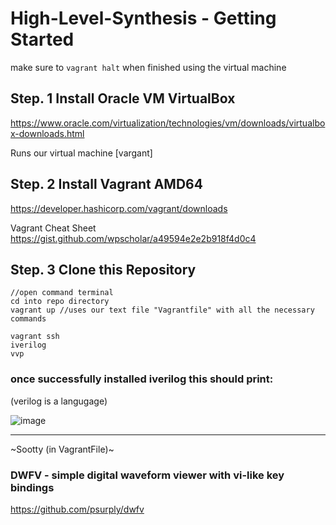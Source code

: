 # High-Level-Synthesis - Getting Started
make sure to ```vagrant halt``` when finished using the virtual machine



## Step. 1 Install Oracle VM VirtualBox

https://www.oracle.com/virtualization/technologies/vm/downloads/virtualbox-downloads.html

Runs our virtual machine [vargant]


## Step. 2 Install Vagrant AMD64
https://developer.hashicorp.com/vagrant/downloads

Vagrant Cheat Sheet
https://gist.github.com/wpscholar/a49594e2e2b918f4d0c4



## Step. 3 Clone this Repository
```
//open command terminal
cd into repo directory
vagrant up //uses our text file "Vagrantfile" with all the necessary commands
```


```
vagrant ssh
iverilog
vvp
```


### once successfully installed iverilog  this should print:
(verilog is a langugage)

![image](https://user-images.githubusercontent.com/88512549/213801450-ac907747-8503-498d-9515-65f27b400782.png)


--------------------------------------

~Sootty (in VagrantFile)~   


### DWFV - simple digital waveform viewer with vi-like key bindings
https://github.com/psurply/dwfv
